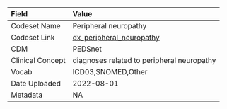 |Field            |Value                                      |
|:----------------|:------------------------------------------|
|Codeset Name     |Peripheral neuropathy                      |
|Codeset Link     |[dx_peripheral_neuropathy](https://github.com/PEDSnet/Variable-Dictionary/blob/main/conditions/dx_peripheral_neuropathy.csv)|
|CDM              |PEDSnet                                    |
|Clinical Concept |diagnoses related to peripheral neuropathy |
|Vocab            |ICD03,SNOMED,Other                         |
|Date Uploaded    |2022-08-01                                 |
|Metadata         |NA                                         |
